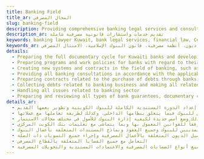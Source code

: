 ```yaml
---
title: Banking Field
title_ar: المجال المصرفي
slug: banking-field
description: Providing comprehensive banking legal services and consultations
description_ar: تقديم خدمات واستشارات قانونية مصرفية شاملة
keywords: banking lawyer Kuwait, bank legal services, financial law, Central Bank of Kuwait, banking contracts, loan agreements, bank guarantees, documentary credits, debt collection, banking regulations, Islamic banking law, banking compliance
keywords_ar: محامي بنوك الكويت، خدمات قانونية مصرفية، قانون مالي، بنك الكويت المركزي، عقود مصرفية، عقود قروض، ضمانات مصرفية، اعتمادات مستندية، تحصيل ديون، أنظمة مصرفية، قانون البنوك الإسلامية، الامتثال المصرفي
details:
  - Preparing the full documentary cycle for Kuwaiti banks and developing some of the old ones
  - Preparing programs and work policies for banks with regard to their internal system, as well as for the way they deal with their customers
  - Creating new systems and contracts in the field of banking, such as borrowing and financing contracts, as well as laying new foundations for how banks manage assets in various investment fields
  - Providing all banking consultations in accordance with the applicable laws and in line with the instructions of the Central Bank of Kuwait
  - Preparing contracts related to the purchase of debts through banks, as well as bank facilities contracts secured by a real estate or possession mortgage, and reconciling situations between debtors to banks and all contracts and document forms related to banks' business
  - Collecting debts related to banking business and making all related settlements
  - Handling all issues related to banking sector
  - Preparing and reviewing all types of bank guarantees, documentary credits and bank transfers
details_ar:
  - إعداد الدورة المستندية الكاملة للبنوك الكويتية وتطوير بعضها القديم
  - إعداد برامج وسياسات عمل للبنوك فيما يتعلق بنظامها الداخلي، وكذلك لطريقة تعاملها مع عملائها
  - إنشاء أنظمة وعقود جديدة في المجال المصرفي، مثل عقود الاقتراض والتمويل، وكذلك وضع أسس جديدة لكيفية إدارة البنوك للأصول في مختلف مجالات الاستثمار
  - تقديم جميع الاستشارات المصرفية وفقاً للقوانين المعمول بها وبما يتماشى مع تعليمات بنك الكويت المركزي
  - إعداد العقود المتعلقة بشراء الديون من خلال البنوك، وكذلك عقود التسهيلات المصرفية المضمونة برهن عقاري أو حيازي، والتوفيق بين أوضاع المدينين للبنوك وجميع العقود ونماذج المستندات المتعلقة بأعمال البنوك
  - تحصيل الديون المتعلقة بالأعمال المصرفية وإجراء جميع التسويات ذات الصلة
  - التعامل مع جميع القضايا المتعلقة بالقطاع المصرفي
  - إعداد ومراجعة جميع أنواع الضمانات المصرفية والاعتمادات المستندية والتحويلات المصرفية
---
```

